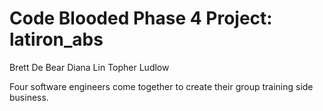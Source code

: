 # Code Blooded Phase 4 Project: latiron_abs

Brett De Bear
Diana Lin
Topher Ludlow

Four software engineers come together to create their group training side business. 

